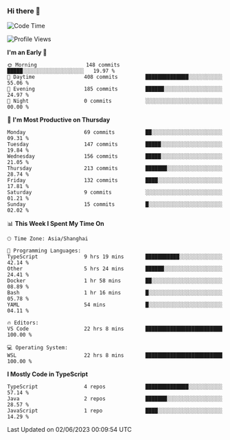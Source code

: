 ### Hi there 👋

<!--
**waynelwz/waynelwz** is a ✨ _special_ ✨ repository because its `README.md` (this file) appears on your GitHub profile.

Here are some ideas to get you started:

- 🔭 I’m currently working on ...
- 🌱 I’m currently learning ...
- 👯 I’m looking to collaborate on ...
- 🤔 I’m looking for help with ...
- 💬 Ask me about ...
- 📫 How to reach me: ...
- 😄 Pronouns: ...
- ⚡ Fun fact: ...
-->

<!--START_SECTION:waka-->
![Code Time](http://img.shields.io/badge/Code%20Time-1%2C480%20hrs%2030%20mins-blue)

![Profile Views](http://img.shields.io/badge/Profile%20Views-0-blue)

**I'm an Early 🐤** 

```text
🌞 Morning                148 commits         █████░░░░░░░░░░░░░░░░░░░░   19.97 % 
🌆 Daytime                408 commits         ██████████████░░░░░░░░░░░   55.06 % 
🌃 Evening                185 commits         ██████░░░░░░░░░░░░░░░░░░░   24.97 % 
🌙 Night                  0 commits           ░░░░░░░░░░░░░░░░░░░░░░░░░   00.00 % 
```
📅 **I'm Most Productive on Thursday** 

```text
Monday                   69 commits          ██░░░░░░░░░░░░░░░░░░░░░░░   09.31 % 
Tuesday                  147 commits         █████░░░░░░░░░░░░░░░░░░░░   19.84 % 
Wednesday                156 commits         █████░░░░░░░░░░░░░░░░░░░░   21.05 % 
Thursday                 213 commits         ███████░░░░░░░░░░░░░░░░░░   28.74 % 
Friday                   132 commits         ████░░░░░░░░░░░░░░░░░░░░░   17.81 % 
Saturday                 9 commits           ░░░░░░░░░░░░░░░░░░░░░░░░░   01.21 % 
Sunday                   15 commits          █░░░░░░░░░░░░░░░░░░░░░░░░   02.02 % 
```


📊 **This Week I Spent My Time On** 

```text
🕑︎ Time Zone: Asia/Shanghai

💬 Programming Languages: 
TypeScript               9 hrs 19 mins       ███████████░░░░░░░░░░░░░░   42.14 % 
Other                    5 hrs 24 mins       ██████░░░░░░░░░░░░░░░░░░░   24.41 % 
Docker                   1 hr 58 mins        ██░░░░░░░░░░░░░░░░░░░░░░░   08.89 % 
Bash                     1 hr 16 mins        █░░░░░░░░░░░░░░░░░░░░░░░░   05.78 % 
YAML                     54 mins             █░░░░░░░░░░░░░░░░░░░░░░░░   04.11 % 

🔥 Editors: 
VS Code                  22 hrs 8 mins       █████████████████████████   100.00 % 

💻 Operating System: 
WSL                      22 hrs 8 mins       █████████████████████████   100.00 % 
```

**I Mostly Code in TypeScript** 

```text
TypeScript               4 repos             ██████████████░░░░░░░░░░░   57.14 % 
Java                     2 repos             ███████░░░░░░░░░░░░░░░░░░   28.57 % 
JavaScript               1 repo              ████░░░░░░░░░░░░░░░░░░░░░   14.29 % 
```




 Last Updated on 02/06/2023 00:09:54 UTC
<!--END_SECTION:waka-->
